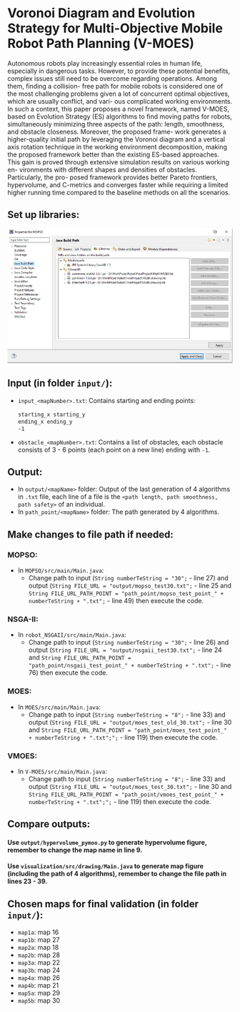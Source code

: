 # Voronoi Diagram and Evolution Strategy for Multi-Objective Mobile Robot Path Planning (V-MOES)
Autonomous robots play increasingly essential roles in human life, especially in
dangerous tasks. However, to provide these potential benefits, complex issues
still need to be overcome regarding operations. Among them, finding a collision-
free path for mobile robots is considered one of the most challenging problems
given a lot of concurrent optimal objectives, which are usually conflict, and vari-
ous complicated working environments. In such a context, this paper proposes a
novel framework, named V-MOES, based on Evolution Strategy (ES) algorithms
to find moving paths for robots, simultaneously minimizing three aspects of the
path: length, smoothness, and obstacle closeness. Moreover, the proposed frame-
work generates a higher-quality initial path by leveraging the Voronoi diagram
and a vertical axis rotation technique in the working environment decomposition,
making the proposed framework better than the existing ES-based approaches.
This gain is proved through extensive simulation results on various working en-
vironments with different shapes and densities of obstacles. Particularly, the pro-
posed framework provides better Pareto frontiers, hypervolume, and C-metrics
and converges faster while requiring a limited higher running time compared to
the baseline methods on all the scenarios.

## Set up libraries:
![Libraries](readme.PNG)

## Input (in folder `input/`):
- `input_<mapNumber>.txt`: Contains starting and ending points:
    ```
    starting_x starting_y
    ending_x ending_y
    -1
    ```
- `obstacle_<mapNumber>.txt`: Contains a list of obstacles, each obstacle consists of 3 - 6 points (each point on a new line) ending with `-1`.

## Output:
- In `output/<mapName>` folder: Output of the last generation of 4 algorithms in `.txt` file, each line of a file is the `<path length, path smoothness, path safety>` of an individual.
- In `path_point/<mapName>` folder: The path generated by 4 algorithms.

## Make changes to file path if needed:

### MOPSO:
- In `MOPSO/src/main/Main.java`:
  - Change path to input (`String numberTeString = "30";` - line 27) 
  and output (`String FILE_URL = "output/mopso_test30.txt";` - line 25 and `String FILE_URL_PATH_POINT = "path_point/mopso_test_point_" + numberTeString + ".txt";` - line 49) 
  then execute the code. 

### NSGA-II:
- In `robot_NSGAII/src/main/Main.java`:
    - Change path to input (`String numberTeString = "30";` - line 26) 
    and output (`String FILE_URL = "output/nsgaii_test30.txt";` - line 24 and `String FILE_URL_PATH_POINT = "path_point/nsgaii_test_point_" + numberTeString + ".txt";` - line 76) 
    then execute the code.

### MOES: 
- In `MOES/src/main/Main.java`:
    - Change path to input (`String numberTeString = "8";` - line 33) 
    and output (`String FILE_URL = "output/moes_test_old_30.txt";` - line 30 and `String FILE_URL_PATH_POINT = "path_point/moes_test_point_" + numberTeString + ".txt";";` - line 119) 
    then execute the code.

### VMOES: 
- In `V-MOES/src/main/Main.java`:
    - Change path to input (`String numberTeString = "8";` - line 33) 
    and output (`String FILE_URL = "output/moes_test_30.txt";` - line 30 and `String FILE_URL_PATH_POINT = "path_point/vmoes_test_point_" + numberTeString + ".txt";";` - line 119) 
    then execute the code.

## Compare outputs:

#### Use `output/hypervolume_pymoo.py` to generate hypervolume figure, remember to change the map name in line 9.

#### Use `visualization/src/drawing/Main.java` to generate map figure (including the path of 4 algorithms), remember to change the file path in lines 23 - 39.

## Chosen maps for final validation (in folder `input/`):
- `map1a`: map 16
- `map1b`: map 27
- `map2a`: map 18
- `map2b`: map 28
- `map3a`: map 22
- `map3b`: map 24
- `map4a`: map 26
- `map4b`: map 21
- `map5a`: map 29
- `map5b`: map 30
